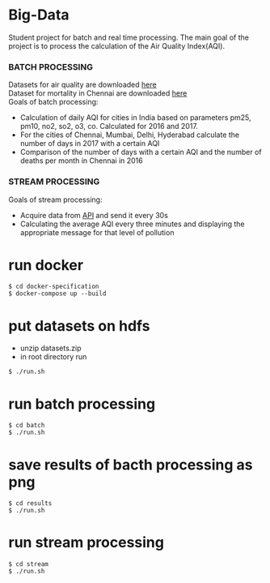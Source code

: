 # Big-Data
Student project for batch and real time processing. The main goal of the project is to process the calculation of the Air Quality Index(AQI).
### BATCH PROCESSING

  Datasets for air quality are downloaded [here](https://www.kaggle.com/ruben99/air-pollution-dataset-india20162018?select=2018_india.csv) <br />
  Dataset for mortality in Chennai are downloaded [here](https://www.kaggle.com/sujays/chennai-corporation-death-count-2011-to-june-2020)  <br />
  Goals of batch processing:
  - Calculation of daily AQI for cities in India based on parameters pm25, pm10, no2, so2, o3, co. Calculated for 2016 and 2017.
  - For the cities of Chennai, Mumbai, Delhi, Hyderabad calculate the number of days in 2017 with a certain AQI
  - Comparison of the number of days with a certain AQI and the number of deaths per month in Chennai in 2016

### STREAM PROCESSING
Goals of stream processing:
  * Acquire data from [API](https://aqicn.org/api/) and send it every 30s
  * Calculating the average AQI every three minutes and displaying the appropriate message for that level of pollution
# run docker
```
$ cd docker-specification
$ docker-compose up --build
```
# put datasets on hdfs
* unzip datasets.zip 
* in root directory run
```
$ ./run.sh
```
# run batch processing
```
$ cd batch
$ ./run.sh
```
# save results of bacth processing as png
```
$ cd results
$ ./run.sh
```
# run stream processing
```
$ cd stream
$ ./run.sh
```
